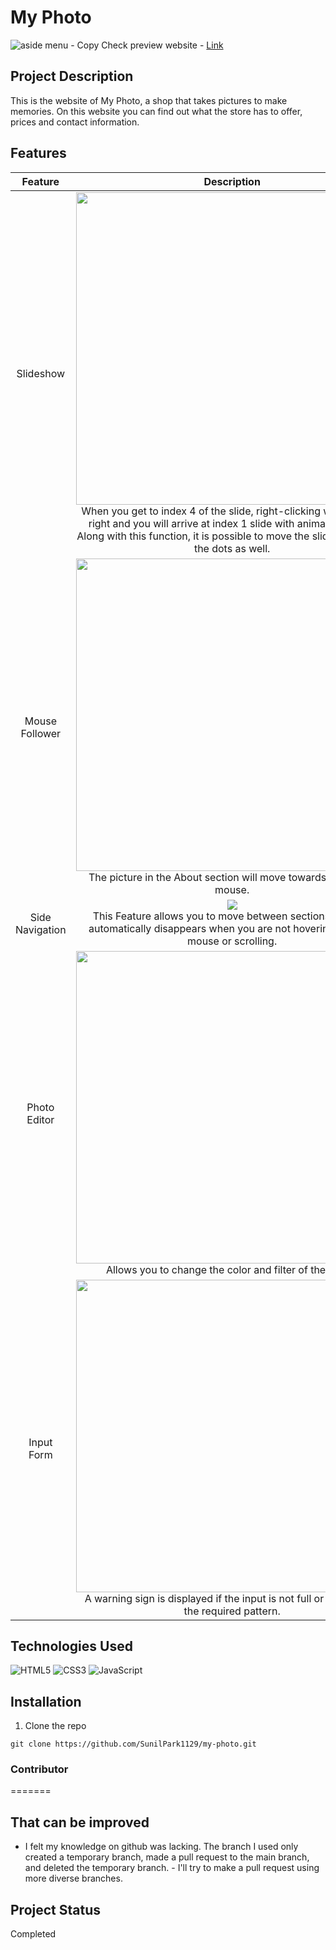 # My Photo
![aside menu - Copy](https://user-images.githubusercontent.com/106734133/173830526-06d78bf5-2260-4d3e-a1e4-0a44be03577b.jpg)
Check preview website - [Link](https://sunilpark1129.github.io/my-photo/)
## Project Description
This is the website of My Photo, a shop that takes pictures to make memories. On this website you can find out what the store has to offer, prices and contact information.
## Features
|Feature|Description|
|:--:|:--:|
|Slideshow|<img src="https://user-images.githubusercontent.com/106734133/173249078-89dc6357-49bb-46dd-9ecf-aedb31601ff9.jpg" width="500" ><br>When you get to index 4 of the slide, right-clicking will go to the right and you will arrive at index 1 slide with animation effect. Along with this function, it is possible to move the slide by clicking the dots as well.|
|Mouse Follower|<img src="https://user-images.githubusercontent.com/106734133/173250452-3a4f356b-2554-46dd-b813-6ed73d51efef.jpg" width="500"><br>The picture in the About section will move towards the user's mouse.|
|Side Navigation|<img src="https://user-images.githubusercontent.com/106734133/173249502-7974c406-ad9c-459e-b997-6e748cd256ed.jpg"><br>This Feature allows you to move between sections easily. It automatically disappears when you are not hovering over the mouse or scrolling.|
|Photo Editor|<img src="https://user-images.githubusercontent.com/106734133/173249772-2547285d-120f-4352-a0e0-08dbd2bd96d8.jpg" width="500" ><br>Allows you to change the color and filter of the photo.|
|Input Form|<img src="https://user-images.githubusercontent.com/106734133/173250101-3515e8d6-2d04-4d8b-ad30-ea0c9f2e2e98.jpg" width="500"><br>A warning sign is displayed if the input is not full or does not fit the required pattern.|
## Technologies Used
![HTML5](https://img.shields.io/badge/html5-%23E34F26.svg?style=for-the-badge&logo=html5&logoColor=white) ![CSS3](https://img.shields.io/badge/css3-%231572B6.svg?style=for-the-badge&logo=css3&logoColor=white) ![JavaScript](https://img.shields.io/badge/javascript-%23323330.svg?style=for-the-badge&logo=javascript&logoColor=%23F7DF1E)
## Installation
1. Clone the repo
```
git clone https://github.com/SunilPark1129/my-photo.git
```
### Contributor
=======
## That can be improved
- I felt my knowledge on github was lacking. The branch I used only created a temporary branch, made a pull request to the main branch, and deleted the temporary branch. - I'll try to make a pull request using more diverse branches.
## Project Status
Completed
